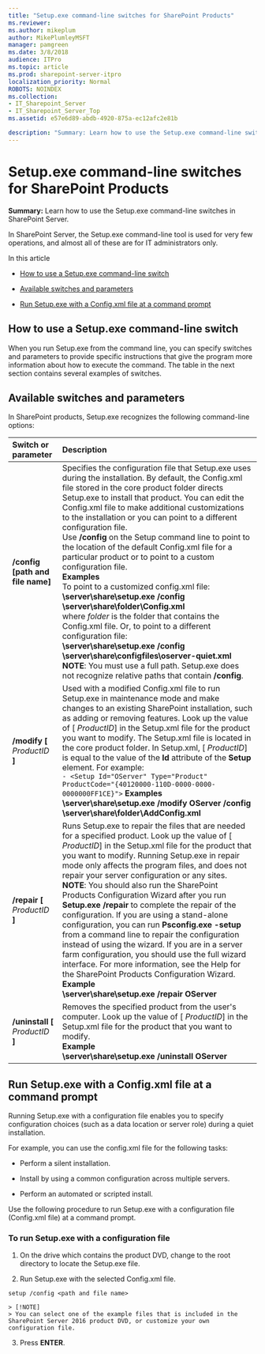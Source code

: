 ```yaml
---
title: "Setup.exe command-line switches for SharePoint Products"
ms.reviewer: 
ms.author: mikeplum
author: MikePlumleyMSFT
manager: pamgreen
ms.date: 3/8/2018
audience: ITPro
ms.topic: article
ms.prod: sharepoint-server-itpro
localization_priority: Normal
ROBOTS: NOINDEX
ms.collection:
- IT_Sharepoint_Server
- IT_Sharepoint_Server_Top
ms.assetid: e57e6d89-abdb-4920-875a-ec12afc2e81b

description: "Summary: Learn how to use the Setup.exe command-line switches in SharePoint Server."
---
```


# Setup.exe command-line switches for SharePoint Products

 **Summary:** Learn how to use the Setup.exe command-line switches in SharePoint Server. 
  
In SharePoint Server, the Setup.exe command-line tool is used for very few operations, and almost all of these are for IT administrators only.
  
In this article
  
- [How to use a Setup.exe command-line switch](#HowTo)
    
- [Available switches and parameters](#Switches)
    
- [Run Setup.exe with a Config.xml file at a command prompt](#Run)
    
## How to use a Setup.exe command-line switch
<a name="HowTo"> </a>

When you run Setup.exe from the command line, you can specify switches and parameters to provide specific instructions that give the program more information about how to execute the command. The table in the next section contains several examples of switches.
  
## Available switches and parameters
<a name="Switches"> </a>

In SharePoint products, Setup.exe recognizes the following command-line options:
  
|**Switch or parameter**|**Description**|
|:-----|:-----|
|**/config [path and file name]** <br/> |Specifies the configuration file that Setup.exe uses during the installation. By default, the Config.xml file stored in the core product folder directs Setup.exe to install that product. You can edit the Config.xml file to make additional customizations to the installation or you can point to a different configuration file.  <br/> Use **/config** on the Setup command line to point to the location of the default Config.xml file for a particular product or to point to a custom configuration file.  <br/> **Examples** <br/> To point to a customized config.xml file:  <br/> **\\server\share\setup.exe /config** <br/> **\\server\share\folder\Config.xml** <br/> where  _folder_ is the folder that contains the Config.xml file. Or, to point to a different configuration file:  <br/> **\\server\share\setup.exe /config** <br/> **\\server\share\configfiles\oserver-quiet.xml** <br/> **NOTE**: You must use a full path. Setup.exe does not recognize relative paths that contain **/config**.  <br/> |
|**/modify [** _ProductID_ **]** <br/> |Used with a modified Config.xml file to run Setup.exe in maintenance mode and make changes to an existing SharePoint installation, such as adding or removing features. Look up the value of [ _ProductID_] in the Setup.xml file for the product you want to modify. The Setup.xml file is located in the core product folder. In Setup.xml, [ _ProductID_] is equal to the value of the **Id** attribute of the **Setup** element. For example:  <br/> ```- <Setup Id="OServer" Type="Product" ProductCode="{40120000-110D-0000-0000-0000000FF1CE}">``` **Examples** <br/> **\\server\share\setup.exe /modify OServer /config** <br/> **\\server\share\folder\AddConfig.xml** <br/> |
|**/repair [** _ProductID_ **]** <br/> |Runs Setup.exe to repair the files that are needed for a specified product. Look up the value of [ _ProductID_] in the Setup.xml file for the product that you want to modify. Running Setup.exe in repair mode only affects the program files, and does not repair your server configuration or any sites.  <br/> **NOTE**: You should also run the SharePoint Products Configuration Wizard after you run **Setup.exe /repair** to complete the repair of the configuration. If you are using a stand-alone configuration, you can run **Psconfig.exe -setup** from a command line to repair the configuration instead of using the wizard. If you are in a server farm configuration, you should use the full wizard interface. For more information, see the Help for the SharePoint Products Configuration Wizard.  <br/> **Example** <br/> **\\server\share\setup.exe /repair OServer** <br/> |
|**/uninstall [** _ProductID_ **]** <br/> |Removes the specified product from the user's computer. Look up the value of [ _ProductID_] in the Setup.xml file for the product that you want to modify.  <br/> **Example** <br/> **\\server\share\setup.exe /uninstall OServer** <br/> |
   
## Run Setup.exe with a Config.xml file at a command prompt
<a name="Run"> </a>

Running Setup.exe with a configuration file enables you to specify configuration choices (such as a data location or server role) during a quiet installation.
  
For example, you can use the config.xml file for the following tasks: 
  
- Perform a silent installation.
    
- Install by using a common configuration across multiple servers. 
    
- Perform an automated or scripted install.
    
Use the following procedure to run Setup.exe with a configuration file (Config.xml file) at a command prompt. 
  
### To run Setup.exe with a configuration file

1. On the drive which contains the product DVD, change to the root directory to locate the Setup.exe file.
    
2. Run Setup.exe with the selected Config.xml file.
    
  ```
  setup /config <path and file name>
  ```

    > [!NOTE]
    > You can select one of the example files that is included in the SharePoint Server 2016 product DVD, or customize your own configuration file. 
  
3. Press **ENTER**. 
    

